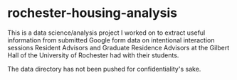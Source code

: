 # rochester-housing-analysis
This is a data science/analysis project I worked on to extract useful information from submitted Google form data on intentional interaction sessions Resident Advisors and Graduate Residence Advisors at the Gilbert Hall of the University of Rochester had with their students.

The data directory has not been pushed for confidentiality's sake.
